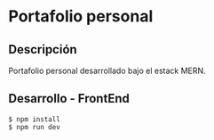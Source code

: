 # Portafolio personal

## Descripción

Portafolio personal desarrollado bajo el estack MERN.

## Desarrollo - FrontEnd

```
$ npm install
$ npm run dev
```
